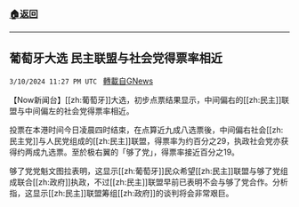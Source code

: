###  [:house:返回](README.md)
---


## 葡萄牙大选 民主联盟与社会党得票率相近
`3/10/2024 11:27 PM UTC ` [轉載自GNews](https://gnews.org/articles/2382522)

【Now新闻台】[[zh:葡萄牙]]大选，初步点票结果显示，中间偏右的[[zh:民主]]联盟与中间偏左的社会党得票率相近。

投票在本港时间今日凌晨四时结束，在点算近九成八选票後，中间偏右社会[[zh:民主党]]与人民党组成的[[zh:民主]]联盟，得票率为约百分之29，执政社会党亦获得约两成九选票。至於极右翼的「够了党」，得票率接近百分之19。

够了党党魁文图拉表明，这显示[[zh:葡萄牙]]民众希望[[zh:民主]]联盟与够了党组成联合[[zh:政府]]执政，不过[[zh:民主]]联盟早前已表明不会与够了党合作。分析指，这显示[[zh:民主]]联盟筹组[[zh:政府]]的谈判将会非常艰巨。
